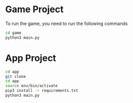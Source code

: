 # Game Project
To run the game, you need to run the following commands
```sh
cd game
python3 main.py
```

# App Project
```sh
cd app
git clone 
cd app
source env/bin/activate
pip3 install -r requirements.txt
python3 main.py
```